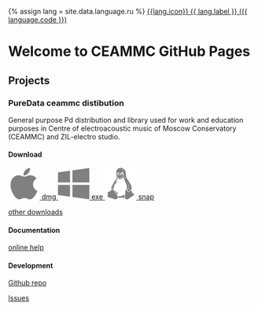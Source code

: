 {% assign lang = site.data.language.ru %}
<a href="{{site.baseurl}}/ru">{{lang.icon}} {{ lang.label }} ({{ language.code }})</a>


# Welcome to CEAMMC GitHub Pages

## Projects

### PureData ceammc distibution

General purpose Pd distribution and library used for work and education purposes in Centre of electroacoustic music of Moscow Conservatory (CEAMMC) and ZIL-electro studio.

#### Download

<div>
<a href="https://github.com/uliss/pure-data/releases/download/v2021.11/Pd-ceammc_2021.11-macosx-10.13.dmg">
<img src="img/mac-os-64.png" alt="download mac version"/>
<span>dmg</span>
</a>
<a href="https://github.com/uliss/pure-data/releases/download/v2021.11/PureData-ceammc-2021.11-x86_64-float-setup.exe">
<img src="img/os-windows8-64.png" alt="download windows version"/>
<span>exe</span>
</a>
<a href="https://snapcraft.io/pd-ceammc">
<img src="img/linux-64.png" alt="download linux version"/>
<span>snap</span>
</a>
</div>


<a href="https://github.com/uliss/pure-data/releases/latest">other downloads</a>


#### Documentation

<a href="https://ceammc.github.io/pd-help/help-en">online help</a>

#### Development

<a href="https://github.com/uliss/pure-data">Github repo</a>

<a href="https://github.com/uliss/pure-data">Issues</a>
